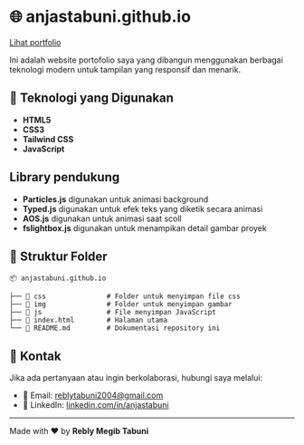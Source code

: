 # 🌐 anjastabuni.github.io

[Lihat portfolio](https://anjastabuni.github.io)

Ini adalah website portofolio saya yang dibangun menggunakan berbagai teknologi modern untuk tampilan yang responsif dan menarik.

## 🚀 Teknologi yang Digunakan

- **HTML5**
- **CSS3**
- **Tailwind CSS**
- **JavaScript**

## Library pendukung

- **Particles.js** digunakan untuk animasi background
- **Typed.js** digunakan untuk efek teks yang diketik secara animasi
- **AOS.js** digunakan untuk animasi saat scoll
- **fslightbox.js** digunakan untuk menampikan detail gambar proyek

## 📂 Struktur Folder

```
📦 anjastabuni.github.io

├── 📂 css               # Folder untuk menyimpan file css
├── 📂 img               # Folder untuk menyimpan gambar
├── 📂 js                # File menyimpan JavaScript
├── 📜 index.html        # Halaman utama
└── 📜 README.md         # Dokumentasi repository ini
```

## 📧 Kontak

Jika ada pertanyaan atau ingin berkolaborasi, hubungi saya melalui:

- 📩 Email: [reblytabuni2004@gmail.com](mailto:your.reblytabuni2004@gmail.com)
- 💼 LinkedIn: [linkedin.com/in/anjastabuni](https://linkedin.com/in/reblytabuni22)

---

Made with ❤️ by **Rebly Megib Tabuni**
